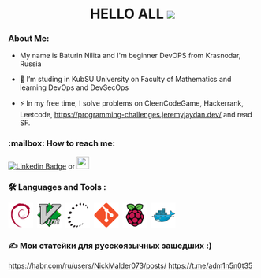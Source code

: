  <h1 align = "center">
    <br>  HELLO ALL <img src="https://media.giphy.com/media/hvRJCLFzcasrR4ia7z/giphy.gif" width="30px"/>
</h1>

<h3>
About Me:
</h3>

- My name is Baturin Nilita and I'm beginner DevOPS from Krasnodar, Russia

- :telescope: I’m studing in KubSU University on Faculty of Mathematics and learning DevOps and DevSecOps

- :zap: In my free time, I solve problems on CleenCodeGame, Hackerrank, Leetcode, https://programming-challenges.jeremyjaydan.dev/ and read SF.

<h3>:mailbox: How to reach me: </h3>

[![Linkedin Badge](https://img.shields.io/badge/-Baturin-blue?style=flat&logo=Linkedin&logoColor=white)](https://www.linkedin.com/in/nikita-baturin-3a2b7a203/")  or  <a href="https://t.me/n_malder" Target="_blank"><Img src="https://github.com/rdimascio/icons/blob/master/icons/telegram.svg" Width="25" Height="25"> </a>
</h3>

 
### :hammer_and_wrench: Languages and Tools :
 <img src="https://github.com/devicons/devicon/blob/master/icons/debian/debian-original.svg" title="Debian" alt="Debian" width="50" height="50"/>&nbsp;
 <img src="https://github.com/devicons/devicon/blob/master/icons/vim/vim-original.svg" title="Vim" alt="Vim" width="50" height="50"/>&nbsp;
 <img src="https://github.com/devicons/devicon/blob/master/icons/ssh/ssh-original.svg" title="SSH" alt="SSH" width="50" height="50"/>&nbsp;
 <img src="https://github.com/devicons/devicon/blob/master/icons/git/git-plain.svg" title="Git" alt="Git" width="50" height="50"/>&nbsp;
 <img src="https://github.com/devicons/devicon/blob/master/icons/raspberrypi/raspberrypi-original.svg" title="Raspberrypi" alt="Raspberrypi" width="50" height="50"/>&nbsp;
 <img src="https://github.com/devicons/devicon/blob/master/icons/docker/docker-original.svg" title="Docker" alt="Docker" width="50" height="50"/>&nbsp;
  
 ### :writing_hand: Мои статейки для русскоязычных зашедших :)
 https://habr.com/ru/users/NickMalder073/posts/
 https://t.me/adm1n5n0t35
